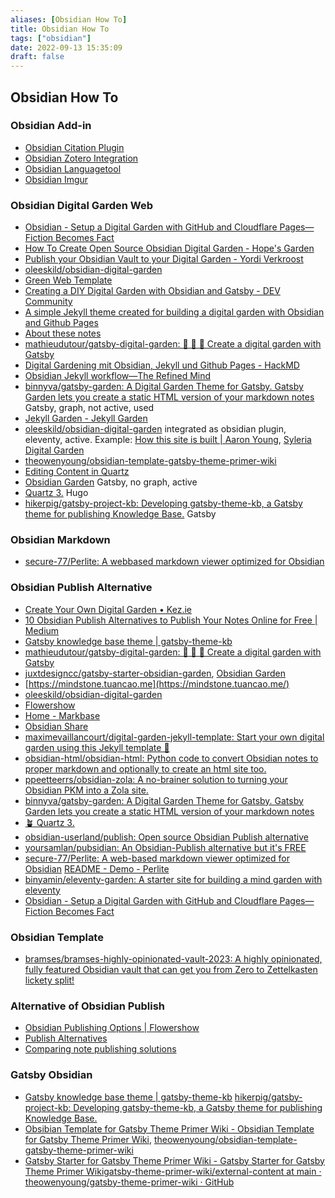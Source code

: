 ```yaml
---
aliases: [Obsidian How To]
title: Obsidian How To
tags: ["obsidian"]
date: 2022-09-13 15:35:09
draft: false
---
```


## Obsidian How To

### Obsidian Add-in

- [Obsidian Citation Plugin](https://github.com/hans/obsidian-citation-plugin)
- [Obsidian Zotero Integration](https://github.com/mgmeyers/obsidian-zotero-integration)
- [Obsidian Languagetool](https://github.com/Clemens-E/obsidian-languagetool-plugin)
- [Obsidian Imgur](https://github.com/gavvvr/obsidian-imgur-plugin)

### Obsidian Digital Garden Web

- [Obsidian - Setup a Digital Garden with GitHub and Cloudflare Pages—Fiction Becomes Fact](https://fictionbecomesfact.com/obsidian-setup-digitalgarden)
- [How To Create Open Source Obsidian Digital Garden - Hope's Garden](https://garden.umutyildirim.com/docs/tutorials/how%20to%20create%20open%20source%20obsidian%20digital%20garden/)
- [Publish your Obsidian Vault to your Digital Garden - Yordi Verkroost](https://yordi.me/publish-your-obsidian-vault-to-your-digital-garden/)
- [oleeskild/obsidian-digital-garden](https://github.com/oleeskild/obsidian-digital-garden)
- [Green Web Template](https://garden.megu.space/)
- [Creating a DIY Digital Garden with Obsidian and Gatsby - DEV Community](https://dev.to/joeholmes/creating-a-diy-digital-garden-with-obsidian-and-gatsby-378e)
- [A simple Jekyll theme created for building a digital garden with Obsidian and Github Pages](https://jekyllthemes.dev/a-simple-jekyll-theme-created-for-building-a-digital-garden-with-obsidian-and-github-pages/)
- [About these notes](https://mathieudutour.github.io/gatsby-digital-garden/)
- [mathieudutour/gatsby-digital-garden: 🌷 🌻 🌺 Create a digital garden with Gatsby](https://github.com/mathieudutour/gatsby-digital-garden)
- [Digital Gardening mit Obsidian, Jekyll und Github Pages - HackMD](https://hackmd.io/@holger-moller/learning-journey-digital-gardening-toc/%2FJSVmxguHSUGseZii4Wy-qw)
- [Obsidian Jekyll workflow—The Refined Mind](https://refinedmind.co/obsidian-jekyll-workflow)
- [binnyva/gatsby-garden: A Digital Garden Theme for Gatsby. Gatsby Garden lets you create a static HTML version of your markdown notes](https://github.com/binnyva/gatsby-garden) Gatsby, graph, not active, used
- [Jekyll Garden - Jekyll Garden](https://jekyll-garden.github.io/index.html)
- [oleeskild/obsidian-digital-garden](https://github.com/oleeskild/obsidian-digital-garden) integrated as obsidian plugin, eleventy, active. Example: [How this site is built | Aaron Young](https://ajy.co/how-this-site-is-built/), [Syleria Digital Garden](https://syleria.netlify.app/)
- [theowenyoung/obsidian-template-gatsby-theme-primer-wiki](https://github.com/theowenyoung/obsidian-template-gatsby-theme-primer-wiki)
- [Editing Content in Quartz](https://quartz.jzhao.xyz/notes/editing/)
- [Obsidian Garden](https://garden.gtsb.io/) Gatsby, no graph, active
- [Quartz 3.](https://quartz.jzhao.xyz/) Hugo
- [hikerpig/gatsby-project-kb: Developing gatsby-theme-kb, a Gatsby theme for publishing Knowledge Base.](https://github.com/hikerpig/gatsby-project-kb) Gatsby

### Obsidian Markdown

- [secure-77/Perlite: A webbased markdown viewer optimized for Obsidian](https://github.com/secure-77/Perlite)

### Obsidian Publish Alternative

- [Create Your Own Digital Garden • Kez.ie](https://www.kez.ie/notes/choosing%20the%20right%20platform%20to%20create%20a%20public%20digital%20garden/)
- [10 Obsidian Publish Alternatives to Publish Your Notes Online for Free | Medium](https://beingpax.medium.com/7-obsidian-publish-alternatives-to-publish-your-notes-online-for-free-33db4fb06f5)
- [Gatsby knowledge base theme | gatsby-theme-kb](https://gatsby-project-kb.vercel.app/)
- [mathieudutour/gatsby-digital-garden: 🌷 🌻 🌺 Create a digital garden with Gatsby](https://github.com/mathieudutour/gatsby-digital-garden)
- [juxtdesigncc/gatsby-starter-obsidian-garden](https://github.com/juxtdesigncc/gatsby-starter-obsidian-garden), [Obsidian Garden](https://garden.gtsb.io/)
- [https://mindstone.tuancao.me](https://mindstone.tuancao.me/)
- [oleeskild/obsidian-digital-garden](https://github.com/oleeskild/obsidian-digital-garden)
- [Flowershow](https://flowershow.app/)
- [Home - Markbase](https://www.markbase.xyz/Home)
- [Obsidian Share](https://file.obsidianshare.com/572e1ae4a0aeadf5943862d1deaf8fe6.html)
- [maximevaillancourt/digital-garden-jekyll-template: Start your own digital garden using this Jekyll template 🌱](https://github.com/maximevaillancourt/digital-garden-jekyll-template)
- [obsidian-html/obsidian-html: Python code to convert Obsidian notes to proper markdown and optionally to create an html site too.](https://github.com/obsidian-html/obsidian-html)
- [ppeetteerrs/obsidian-zola: A no-brainer solution to turning your Obsidian PKM into a Zola site.](https://github.com/ppeetteerrs/obsidian-zola)
- [binnyva/gatsby-garden: A Digital Garden Theme for Gatsby. Gatsby Garden lets you create a static HTML version of your markdown notes](https://github.com/binnyva/gatsby-garden/)
- [🪴 Quartz 3.](https://quartz.jzhao.xyz/)
- [obsidian-userland/publish: Open source Obsidian Publish alternative](https://github.com/obsidian-userland/publish)
- [yoursamlan/pubsidian: An Obsidian-Publish alternative but it's FREE](https://github.com/yoursamlan/pubsidian)
- [secure-77/Perlite: A web-based markdown viewer optimized for Obsidian](https://github.com/secure-77/Perlite) [README - Demo - Perlite](https://perlite.secure77.de/)
- [binyamin/eleventy-garden: A starter site for building a mind garden with eleventy](https://github.com/binyamin/eleventy-garden)
- [Obsidian - Setup a Digital Garden with GitHub and Cloudflare Pages—Fiction Becomes Fact](https://fictionbecomesfact.com/obsidian-setup-digitalgarden)

### Obsidian Template

- [bramses/bramses-highly-opinionated-vault-2023: A highly opinionated, fully featured Obsidian vault that can get you from Zero to Zettelkasten lickety split!](https://github.com/bramses/bramses-highly-opinionated-vault-2023)

### Alternative of Obsidian Publish

- [Obsidian Publishing Options | Flowershow](https://flowershow.app/notes/obsidian-publishing-options)
- [Publish Alternatives](https://kool.casa/notes/aizdxkgbr2lmkosw/)
- [Comparing note publishing solutions](https://fulcra.design/Notes/Comparing-note-publishing-solutions/)

### Gatsby Obsidian

- [Gatsby knowledge base theme | gatsby-theme-kb](https://gatsby-project-kb.vercel.app/) [hikerpig/gatsby-project-kb: Developing gatsby-theme-kb, a Gatsby theme for publishing Knowledge Base.](https://github.com/hikerpig/gatsby-project-kb)
- [Obsibian Template for Gatsby Theme Primer Wiki - Obsidian Template for Gatsby Theme Primer Wiki](https://demo-obsidian.owenyoung.com/), [theowenyoung/obsidian-template-gatsby-theme-primer-wiki](https://github.com/theowenyoung/obsidian-template-gatsby-theme-primer-wiki)
- [Gatsby Starter for Gatsby Theme Primer Wiki - Gatsby Starter for Gatsby Theme Primer Wiki](https://demo-gatsby-starter-primer-wiki.owenyoung.com/)[gatsby-theme-primer-wiki/external-content at main · theowenyoung/gatsby-theme-primer-wiki · GitHub](https://github.com/theowenyoung/gatsby-theme-primer-wiki)
